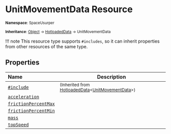 # UnitMovementData Resource

<small>**Namespace**: SpaceUsurper</small>

<small>**Inheritance**: [Object](https://docs.microsoft.com/en-us/dotnet/api/system.object?view=netframework-4.5) → [HotloadedData](HotloadedData.md) → UnitMovementData</small>

!!! note
    This resource type supports `#includes`, so it can inherit properties
    from other resources of the same type.
## Properties

<div markdown="1" class="member-table">

| Name | Description |
| :--- | ----------- |
| [`#include`](HotloadedData-1/Include.md) | <small>(Inherited from [HotloadedData](HotloadedData-1.md)&lt;[UnitMovementData](UnitMovementData.md)&gt;)</small> | 
| [`acceleration`](UnitMovementData/Acceleration.md) |  | 
| [`frictionPercentMax`](UnitMovementData/FrictionPercentMax.md) |  | 
| [`frictionPercentMin`](UnitMovementData/FrictionPercentMin.md) |  | 
| [`mass`](UnitMovementData/Mass.md) |  | 
| [`topSpeed`](UnitMovementData/TopSpeed.md) |  | 

</div>

